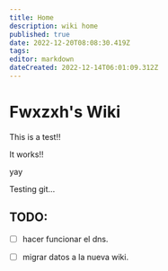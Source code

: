 ```yaml
---
title: Home
description: wiki home
published: true
date: 2022-12-20T08:08:30.419Z
tags: 
editor: markdown
dateCreated: 2022-12-14T06:01:09.312Z
---
```


# Fwxzxh's Wiki


This is a test!!

It works!!

yay

Testing git...

## TODO:
* [ ] hacer funcionar el dns.
* [ ] migrar datos a la nueva wiki.


